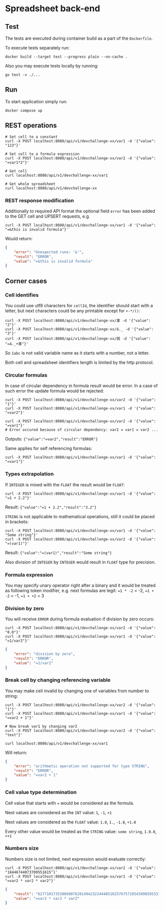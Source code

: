 # Spreadsheet back-end

## Test

The tests are executed during container build as a part of the `Dockerfile`.

To execute tests separately run:
```
docker build --target test --progress plain --no-cache .
```

Also you may execute tests locally by running:

```
go test -v ./...
```

## Run

To start application simply run:

```
docker compose up
```

## REST operations


```
# Set cell to a constant
curl -X POST localhost:8080/api/v1/devchallenge-xx/var1 -d '{"value": "123"}'

# Set cell to a formula expression
curl -X POST localhost:8080/api/v1/devchallenge-xx/var2 -d '{"value": "=var1*2"}'

# Get cell
curl localhost:8080/api/v1/devchallenge-xx/var1

# Get whole spreadsheet
curl localhost:8080/api/v1/devchallenge-xx
```

### REST response modification

Additionally to required API format the optional field `error` has been added to the GET cell and UPSERT requests, e.g.
```
curl -X POST localhost:8080/api/v1/devchallenge-xx/var1 -d '{"value": "=&this is invalid formula"}'
```

Would return:
```json
{
    "error": "Unexpected rune: '&'",
    "result": "ERROR",
    "value": "=&this is invalid formula"
}
```

## Corner cases

### Cell identifies

You could use utf8 characters for `cellId`, the identifier should start with a
letter, but next characters could be any printable except for `+-*/()`:
```
curl -X POST localhost:8080/api/v1/devchallenge-xx/拿 -d '{"value": "2"}'
curl -X POST localhost:8080/api/v1/devchallenge-xx/á._ -d '{"value": "3"}'
curl -X POST localhost:8080/api/v1/devchallenge-xx/說 -d '{"value": "=á._+拿"}'
```

So `1abc` is not valid variable name as it starts with a number, not a letter.

Both cell and spreadsheet identifiers length is limited by the http protocol.

### Circular formulas

In case of circular dependency in formula result would be error. In a case of
such error the update formula would be rejected:
```
curl -X POST localhost:8080/api/v1/devchallenge-xx/var2 -d '{"value": "1"}'
curl -X POST localhost:8080/api/v1/devchallenge-xx/var1 -d '{"value": "=var2"}'

curl -X POST localhost:8080/api/v1/devchallenge-xx/var2 -d '{"value": "=var1"}'
# Error occured because of circular dependency: var2 = var1 = var2 ...
```

Outputs: `{"value":"=var2","result":"ERROR"}`

Same applies for self referencing formulas:
```
curl -X POST localhost:8080/api/v1/devchallenge-xx/var1 -d '{"value": "=var1"}'
```

### Types extrapolation

If `INTEGER` is mixed with the `FLOAT` the result would be `FLOAT`:
```
curl -X POST localhost:8080/api/v1/devchallenge-xx/var1 -d '{"value": "=1 + 2.2"}'
```
Result: `{"value":"=1 + 2.2","result":"3.2"}`

`STRING` is not applicable to mathematical operations, still it could be placed in brackets: 
```
curl -X POST localhost:8080/api/v1/devchallenge-xx/var1 -d '{"value": "Some string"}'
curl -X POST localhost:8080/api/v1/devchallenge-xx/var2 -d '{"value": "=(var1)"}'
```
Result: `{"value":"=(var1)","result":"Some string"}`

Also division of `INTEGER` by `INTEGER` would result in `FLOAT` type for precision.

### Formula expression

You may specify unary operator right after a binary and it would be treated as
following token modifier, e.g. next formulas are legit: `=1 * -2` = -2,
`=1 + -2` = -1, `=1 + +2` = 3

### Division by zero

You will receive `ERROR` during formula evaluation if division by zero occurs:

```
curl -X POST localhost:8080/api/v1/devchallenge-xx/var2 -d '{"value": "0.0"}'
curl -X POST localhost:8080/api/v1/devchallenge-xx/var1 -d '{"value": "=1/var2"}'
```

```json
{
    "error": "division by zero",
    "result": "ERROR",
    "value": "=1/var2"
}
```

### Break cell by changing referencing variable

You may make cell invalid by changing one of variables from number to string:
```
curl -X POST localhost:8080/api/v1/devchallenge-xx/var2 -d '{"value": "1"}'
curl -X POST localhost:8080/api/v1/devchallenge-xx/var1 -d '{"value": "=var2 + 1"}'

# Now break var1 by changing var2
curl -X POST localhost:8080/api/v1/devchallenge-xx/var2 -d '{"value": "text"}'

curl localhost:8080/api/v1/devchallenge-xx/var1
```

Will return:
```json
{
    "error": "arithmetic operation not supported for type STRING",
    "result": "ERROR",
    "value": "=var2 + 1"
}
```

### Cell value type determination

Cell value that starts with `=` would be considered as the formula.

Next values are considered as the `INT` value: `1`, `-1`, `+1`

Next values are considered as the `FLOAT` value: `1.0`, `1.`, `-1.0`,
`+1.0`

Every other value would be treated as the `STRING` value: `some string`, `1.0.0`,
`++1`

### Numbers size

Numbers size is not limited, next expression would evaluate correctly:
```
curl -X POST localhost:8080/api/v1/devchallenge-xx/var2 -d '{"value": "18446744073709551615"}'
curl -X POST localhost:8080/api/v1/devchallenge-xx/var1 -d '{"value": "=var2 * var2 * var2"}'
```

```json
{
    "result": "6277101735386680762814942322444851025767571854389858533375",
    "value": "=var2 * var2 * var2"
}
```
